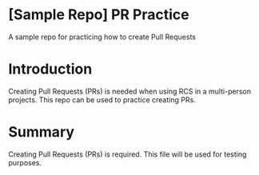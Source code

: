# [Sample Repo] PR Practice
A sample repo for practicing how to create Pull Requests

# Introduction
Creating Pull Requests (PRs) is needed when using RCS in a multi-person projects. This repo can be used to practice creating PRs.

# Summary
Creating Pull Requests (PRs) is required. This file will be used for testing purposes.